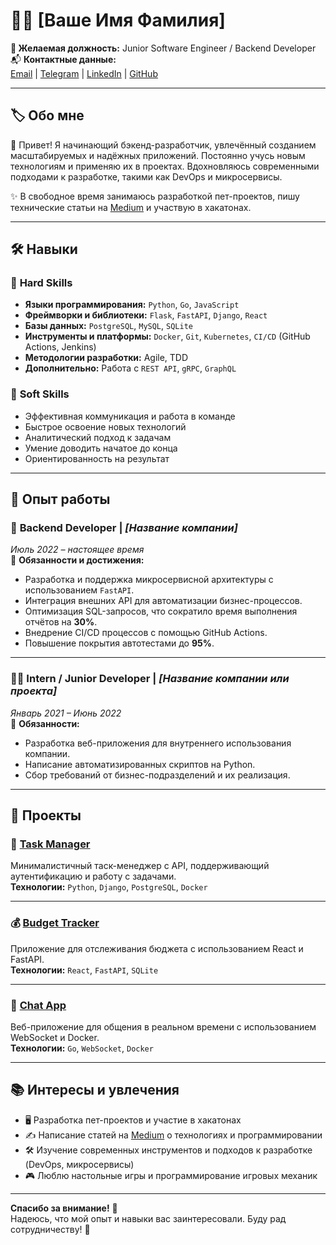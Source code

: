 # 🧑‍💻 [Ваше Имя Фамилия]

**💼 Желаемая должность:** Junior Software Engineer / Backend Developer  
📬 **Контактные данные:**  
[Email](mailto:example@email.com) | [Telegram](https://t.me/your_username) | [LinkedIn](https://www.linkedin.com/in/yourprofile/) | [GitHub](https://github.com/your_username)  

---

## 🏷️ Обо мне
👋 Привет! Я начинающий бэкенд-разработчик, увлечённый созданием масштабируемых и надёжных приложений. Постоянно учусь новым технологиям и применяю их в проектах. Вдохновляюсь современными подходами к разработке, такими как DevOps и микросервисы.  

✨ В свободное время занимаюсь разработкой пет-проектов, пишу технические статьи на [Medium](https://medium.com/@your_username) и участвую в хакатонах.  

---

## 🛠️ Навыки

### 🎯 **Hard Skills**
- **Языки программирования:** `Python`, `Go`, `JavaScript`  
- **Фреймворки и библиотеки:** `Flask`, `FastAPI`, `Django`, `React`  
- **Базы данных:** `PostgreSQL`, `MySQL`, `SQLite`  
- **Инструменты и платформы:** `Docker`, `Git`, `Kubernetes`, `CI/CD` (GitHub Actions, Jenkins)  
- **Методологии разработки:** Agile, TDD  
- **Дополнительно:** Работа с `REST API`, `gRPC`, `GraphQL`  

### 🌟 **Soft Skills**
- Эффективная коммуникация и работа в команде  
- Быстрое освоение новых технологий  
- Аналитический подход к задачам  
- Умение доводить начатое до конца  
- Ориентированность на результат  

---

## 🏢 Опыт работы

### 🚀 **Backend Developer** | *[Название компании]*  
*Июль 2022 – настоящее время*  
📍 **Обязанности и достижения:**
- Разработка и поддержка микросервисной архитектуры с использованием `FastAPI`.  
- Интеграция внешних API для автоматизации бизнес-процессов.  
- Оптимизация SQL-запросов, что сократило время выполнения отчётов на **30%**.  
- Внедрение CI/CD процессов с помощью GitHub Actions.  
- Повышение покрытия автотестами до **95%**.  

---

### 🧑‍💻 **Intern / Junior Developer** | *[Название компании или проекта]*  
*Январь 2021 – Июнь 2022*  
📍 **Обязанности:**
- Разработка веб-приложения для внутреннего использования компании.  
- Написание автоматизированных скриптов на Python.  
- Сбор требований от бизнес-подразделений и их реализация.  

---

## 🎨 Проекты

### 📝 **[Task Manager](https://github.com/your_username/task-manager)**  
Минималистичный таск-менеджер с API, поддерживающий аутентификацию и работу с задачами.  
**Технологии:** `Python`, `Django`, `PostgreSQL`, `Docker`  

---

### 💰 **[Budget Tracker](https://github.com/your_username/budget-tracker)**  
Приложение для отслеживания бюджета с использованием React и FastAPI.  
**Технологии:** `React`, `FastAPI`, `SQLite`  

---

### 💬 **[Chat App](https://github.com/your_username/chat-app)**  
Веб-приложение для общения в реальном времени с использованием WebSocket и Docker.  
**Технологии:** `Go`, `WebSocket`, `Docker`  

---

## 📚 Интересы и увлечения
- 🖥️ Разработка пет-проектов и участие в хакатонах  
- ✍️ Написание статей на [Medium](https://medium.com/@your_username) о технологиях и программировании  
- 🛠️ Изучение современных инструментов и подходов к разработке (DevOps, микросервисы)  
- 🎮 Люблю настольные игры и программирование игровых механик  

---

**Спасибо за внимание!** 🎉  
Надеюсь, что мой опыт и навыки вас заинтересовали. Буду рад сотрудничеству! 🚀
